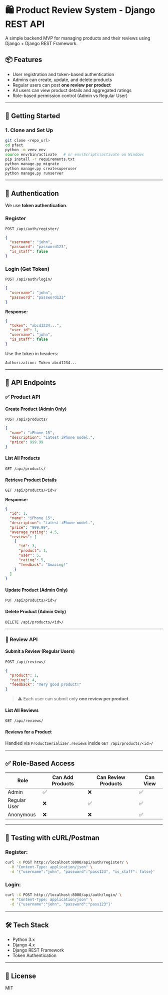 
# 🛍️ Product Review System - Django REST API

A simple backend MVP for managing products and their reviews using Django + Django REST Framework.

## 📦 Features

- User registration and token-based authentication
- Admins can create, update, and delete products
- Regular users can post **one review per product**
- All users can view product details and aggregated ratings
- Role-based permission control (Admin vs Regular User)

---

## 🚀 Getting Started

### 1. Clone and Set Up

```bash
git clone <repo_url>
cd pfact
python -m venv env
source env/bin/activate   # or env\Scripts\activate on Windows
pip install -r requirements.txt
python manage.py migrate
python manage.py createsuperuser
python manage.py runserver
```

---

## 🔐 Authentication

We use **token authentication**.

### Register

`POST /api/auth/register/`

```json
{
  "username": "john",
  "password": "password123",
  "is_staff": false
}
```

### Login (Get Token)

`POST /api/auth/login/`

```json
{
  "username": "john",
  "password": "password123"
}
```

**Response:**
```json
{
  "token": "abcd1234...",
  "user_id": 1,
  "username": "john",
  "is_staff": false
}
```

Use the token in headers:
```
Authorization: Token abcd1234...
```

---

## 📘 API Endpoints

### ✅ Product API

#### Create Product (Admin Only)
`POST /api/products/`

```json
{
  "name": "iPhone 15",
  "description": "Latest iPhone model.",
  "price": 999.99
}
```

#### List All Products
`GET /api/products/`

#### Retrieve Product Details
`GET /api/products/<id>/`

**Response:**
```json
{
  "id": 1,
  "name": "iPhone 15",
  "description": "Latest iPhone model.",
  "price": "999.99",
  "average_rating": 4.5,
  "reviews": [
    {
      "id": 3,
      "product": 1,
      "user": 5,
      "rating": 5,
      "feedback": "Amazing!"
    }
  ]
}
```

#### Update Product (Admin Only)
`PUT /api/products/<id>/`

#### Delete Product (Admin Only)
`DELETE /api/products/<id>/`

---

### 📝 Review API

#### Submit a Review (Regular Users)
`POST /api/reviews/`

```json
{
  "product": 1,
  "rating": 4,
  "feedback": "Very good product!"
}
```

> ⚠️ Each user can submit only **one review per product**.

#### List All Reviews
`GET /api/reviews/`

#### Reviews for a Product
Handled via `ProductSerializer.reviews` inside `GET /api/products/<id>/`

---

## ✅ Role-Based Access

| Role         | Can Add Products | Can Review Products | Can View |
|--------------|------------------|---------------------|----------|
| Admin        | ✅                | ❌                  | ✅        |
| Regular User | ❌                | ✅                  | ✅        |
| Anonymous    | ❌                | ❌                  | ✅        |

---

## 🧪 Testing with cURL/Postman

### Register:
```bash
curl -X POST http://localhost:8000/api/auth/register/ \
  -H "Content-Type: application/json" \
  -d '{"username":"john", "password":"pass123", "is_staff": false}'
```

### Login:
```bash
curl -X POST http://localhost:8000/api/auth/login/ \
  -H "Content-Type: application/json" \
  -d '{"username":"john", "password":"pass123"}'
```

---

## 🛠️ Tech Stack

- Python 3.x
- Django 4.x
- Django REST Framework
- Token Authentication

---

## 📄 License

MIT
